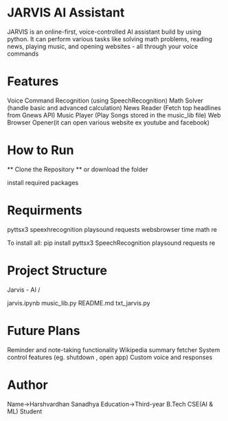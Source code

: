 # JARVIS AI Assistant

JARVIS is an online-first, voice-controlled AI assistant build by using python. It can perform various tasks like solving math problems, reading news, playing music, and opening websites -  all through your voice commands

# Features

Voice Command Recognition (using SpeechRecognition)
Math Solver (handle basic and advanced calculation)
News Reader (Fetch top headlines from Gnews API)
Music Player (Play Songs stored in the music_lib file)
Web Browser Opener(it can open various website ex youtube and facebook)

# How to Run

** Clone the Repository ** or download the folder

install required packages

 # Requirments
 pyttsx3
 speexhrecognition
 playsound
 requests
 websbrowser
 time
 math
 re

 To install all:
      pip install pyttsx3 SpeechRecognition playsound requests re

# Project Structure

Jarvis - AI /

jarvis.ipynb
music_lib.py
README.md
txt_jarvis.py

# Future Plans

Reminder and note-taking functionality
Wikipedia summary fetcher
System control features (eg. shutdown , open app)
Custom voice and responses

# Author

Name->Harshvardhan Sanadhya
Education->Third-year  B.Tech CSE(AI & ML) Student
